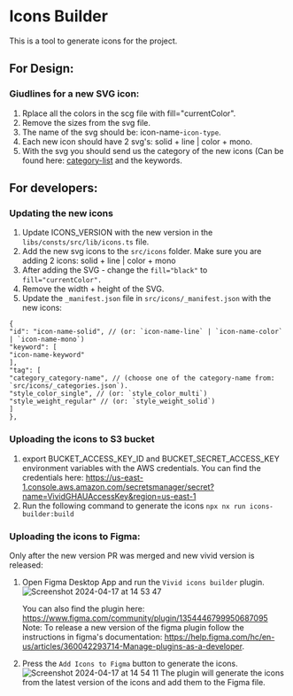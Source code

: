 # Icons Builder

This is a tool to generate icons for the project.

## For Design:

### Giudlines for a new SVG icon:

1. Rplace all the colors in the scg file with fill="currentColor".
2. Remove the sizes from the svg file.
3. The name of the svg should be: icon-name-`icon-type`.
4. Each new icon should have 2 svg's: solid + line | color + mono.
5. With the svg you should send us the category of the new icons (Can be found here: [category-list](https://vivid.deno.dev/icons/icons-gallery) and the keywords.

## For developers:

### Updating the new icons

1. Update ICONS_VERSION with the new version in the `libs/consts/src/lib/icons.ts` file.
2. Add the new svg icons to the `src/icons` folder. Make sure you are adding 2 icons: solid + line | color + mono
3. After adding the SVG - change the `fill="black"` to `fill="currentColor".`
4. Remove the width + height of the SVG.
5. Update the `_manifest.json` file in `src/icons/_manifest.json` with the new icons:

```
{
"id": "icon-name-solid", // (or: `icon-name-line` | `icon-name-color` | `icon-name-mono`)
"keyword": [
"icon-name-keyword"
],
"tag": [
"category_category-name", // (choose one of the category-name from: `src/icons/_categories.json`).
"style_color_single", // (or: `style_color_multi`)
"style_weight_regular" // (or: `style_weight_solid`)
]
},
```

### Uploading the icons to S3 bucket

1. export BUCKET_ACCESS_KEY_ID and BUCKET_SECRET_ACCESS_KEY environment variables with the AWS credentials.
   You can find the credentials here: https://us-east-1.console.aws.amazon.com/secretsmanager/secret?name=VividGHAUAccessKey&region=us-east-1
2. Run the following command to generate the icons `npx nx run icons-builder:build`

### Uploading the icons to Figma:

Only after the new version PR was merged and new vivid version is released:

1. Open Figma Desktop App and run the `Vivid icons builder` plugin.
   ![Screenshot 2024-04-17 at 14 53 47](https://github.com/Vonage/vivid-3/assets/10883919/dd0555ef-c4a6-4f0b-911d-5defe89de506)

   You can also find the plugin here: https://www.figma.com/community/plugin/1354446799950687095
   Note: To release a new version of the figma plugin follow the instructions in figma's documentation: https://help.figma.com/hc/en-us/articles/360042293714-Manage-plugins-as-a-developer.

2. Press the `Add Icons to Figma` button to generate the icons.
   ![Screenshot 2024-04-17 at 14 54 11](https://github.com/Vonage/vivid-3/assets/10883919/860667f3-7090-44e7-b8de-a3a0c66d6dde)
   The plugin will generate the icons from the latest version of the icons and add them to the Figma file.
